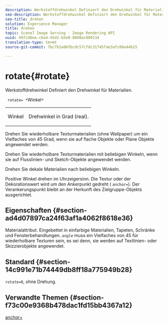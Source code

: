```yaml
---
description: Werkstoffdrehwinkel Definiert den Drehwinkel für Materialien.
seo-description: Werkstoffdrehwinkel Definiert den Drehwinkel für Materialien.
seo-title: drehen
solution: Experience Manager
title: drehen
topic: Scene7 Image Serving - Image Rendering API
uuid: 497cd8ea-c6a4-45d2-b5e0-0898ac00913d
translation-type: tm+mt
source-git-commit: 7bc7b3a86fbcdc57cfdc31745fae3afc06e44b15

---
```



# rotate{#rotate}

Werkstoffdrehwinkel Definiert den Drehwinkel für Materialien.

` rotate= *`Winkel`*`

<table id="simpletable_F1A87ECD86E8429788825374A6882CB9"> 
 <tr class="strow"> 
  <td class="stentry"> <p> <span class="varname"> Winkel </span> </p> </td> 
  <td class="stentry"> <p>Drehwinkel in Grad (real). </p> </td> 
 </tr> 
</table>

Drehen Sie wiederholbare Texturmaterialien (ohne Wallpaper) um ein Vielfaches von 45 Grad, wenn sie auf flache Objekte oder Plane Objekte angewendet werden.

Drehen Sie wiederholbare Texturmaterialien mit beliebigen Winkeln, wenn sie auf Flusslinien- und Sketch-Objekte angewendet werden.

Drehen Sie dekale Materialien nach beliebigen Winkeln.

Positive Winkel drehen im Uhrzeigersinn. Die Textur oder der Dekorationswert wird um den Ankerpunkt gedreht ( `anchor=`). Der Verankerungspunkt bleibt an der Herkunft des Zielgruppe-Objekts ausgerichtet.

## Eigenschaften {#section-ad4d07897ca24f63af1a4062f8618e36}

Materialattribut. Eingebettet in einfarbige Materialien, Tapeten, Schränke und Fensterbehandlungen. *`angle`* muss ein Vielfaches von 45 für wiederholbare Texturen sein, es sei denn, sie werden auf Textlinien- oder Skizzierobjekte angewendet.

## Standard {#section-14c991e71b74449db8ff18a775949b28}

`rotate=0`, ohne Drehung.

## Verwandte Themen {#section-f73c00e9368b478dac1fd15bb4367a12}

[anchor=](../../../../../ir-api/http-protocol/image-rendering-api-ref/c-ir-http-protocol-ref/c-ir-http-protocol-command-reference/r-ir-http-anchor.md#reference-d53923d785c9442997dc7f2199524c26)
